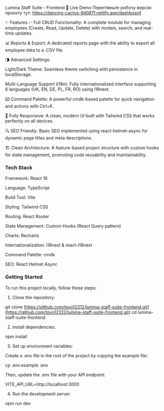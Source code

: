 Lumina Staff Suite - Frontend
🚀 Live Demo
Перегляньте робочу версію проєкту тут:
https://dancing-cactus-9d087f.netlify.app/dashboard

✨ Features
✅ Full CRUD Functionality: A complete module for managing employees (Create, Read, Update, Delete) with modals, search, and real-time updates.

📊 Reports & Export: A dedicated reports page with the ability to export all employee data to a .CSV file.

🌗 Advanced Settings:

Light/Dark Theme: Seamless theme switching with persistence in localStorage.

Multi-Language Support (i18n): Fully internationalized interface supporting 6 languages (UK, EN, DE, PL, FR, RO) using i18next.

⌨️ Command Palette: A powerful cmdk-based palette for quick navigation and actions with Ctrl+K.

📱 Fully Responsive: A clean, modern UI built with Tailwind CSS that works perfectly on all devices.

🔍 SEO Friendly: Basic SEO implemented using react-helmet-async for dynamic page titles and meta descriptions.

🏗️ Clean Architecture: A feature-based project structure with custom hooks for state management, promoting code reusability and maintainability.

### Tech Stack

Framework: React 18

Language: TypeScript

Build Tool: Vite

Styling: Tailwind CSS

Routing: React Router

State Management: Custom Hooks (React Query pattern)

Charts: Recharts

Internationalization: i18next & react-i18next

Command Palette: cmdk

SEO: React Helmet Async

### Getting Started

To run this project locally, follow these steps:

1. Clone the repository:

git clone [https://github.com/toyo12312/lumina-staff-suite-frontend.git](https://github.com/toyo12312/lumina-staff-suite-frontend.git)
cd lumina-staff-suite-frontend

2. Install dependencies:

npm install

3. Set up environment variables:

Create a .env file in the root of the project by copying the example file:

cp .env.example .env

Then, update the .env file with your API endpoint:

VITE_API_URL=http://localhost:3000

4. Run the development server:

npm run dev
